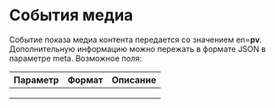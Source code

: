# События медиа

Событие показа медиа контента передается со значением en=**pv**. Дополнительную информацию можно пережать в формате JSON в параметре meta. Возможное поля:

| Параметр | Формат | Описание |
| -------- | ------ | -------- |
|          |        |          |
|          |        |          |
|          |        |          |
